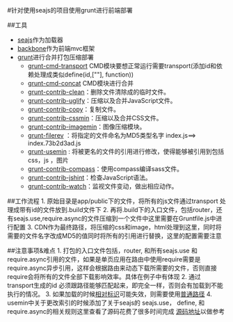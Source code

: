 #针对使用seajs的项目使用grunt进行前端部署

##工具

* [seajs](http://seajs.org/docs/)作为加载器
* [backbone](http://www.css88.com/doc/backbone/)作为前端mvc框架
* [grunt](http://www.gruntjs.net/)进行合并打包压缩部署
    * [grunt-cmd-transport](https://www.npmjs.com/package/grunt-cmd-transport) CMD模块要想正常运行需要transport(添加id和依赖处理成类似define(id,[""], function))
    * [grunt-cmd-concat](https://www.npmjs.com/package/grunt-cmd-concat)  CMD模块进行合并
    * [grunt-contrib-clean](https://www.npmjs.com/package/grunt-contrib-clean)：删除文件清除成的临时文件。
    * [grunt-contrib-uglify](https://www.npmjs.com/package/grunt-contrib-uglify)：压缩以及合并JavaScript文件。
    * [grunt-contrib-copy](https://www.npmjs.com/package/grunt-contrib-copy)：复制文件。
    * [grunt-contrib-cssmin](https://www.npmjs.com/package/grunt-contrib-cssmin)：压缩以及合并CSS文件。
    * [grunt-contrib-imagemin](https://www.npmjs.com/package/grunt-contrib-imagemin)：图像压缩模块。
    * [grunt-filerev](https://www.npmjs.com/package/grunt-filerev) ：将指定的文件命名为MD5类型名字 index.js==> index.73b2d3ad.js
    * [grunt-usemin](https://www.npmjs.com/package/grunt-usemin) : 将被更名的文件的引用进行修改，使得能够被引用到包括css，js ，图片
    * [grunt-contrib-compass](https://www.npmjs.com/package/grunt-contrib-compass)：使用compass编译sass文件。
    * [grunt-contrib-jshint](https://www.npmjs.com/package/grunt-contrib-jshint)：检查JavaScript语法。
    * [grunt-contrib-watch](https://www.npmjs.com/package/grunt-contrib-watch)：监视文件变动，做出相应动作。


##工作流程
    1. 原始目录是app/public下的文件，将所有的js文件通过transport 处理成带有id的文件放到.build文件下
    2. 再将.build下的入口文件，包括router，还有seajs.use,require.async的文件压缩到一个文件中这里需要在Gruntfile.js中进行配置
    3. CDN作为最终路径，将压缩的css和image，html处理到这里，同时将需要的文件名字改成MD5的值同时将所有的引用进行替换，这里的配置需要注意

##注意事项&难点
    1. 打包的入口文件包括，router, 和所有seajs.use 和require.async引用的文件，如果是单页应用在路由中使用require需要是require.async异步引用，这样会根据路由来动态下载所需要的文件，否则直接require会将所有的文件全部下载影响效率。具体在例子中有体现
    2. 通过transport生成的id 必须跟路径能够匹配起来，即完全一样，否则会有加载到不能执行的情况。
    3. 如果加载的时候[相对标识](https://github.com/seajs/seajs/issues/258)可能失效，则需要使用[普通路径](https://github.com/seajs/seajs/issues/258)
    4. usemin中关于更改索引的时候添加了关于seajs的 seajs.use， define, 和require.async的相关规则这里查看了源码花费了很多时间完成 [源码地址](https://github.com/yeoman/grunt-usemin/blob/master/lib/fileprocessor.js)以做参考